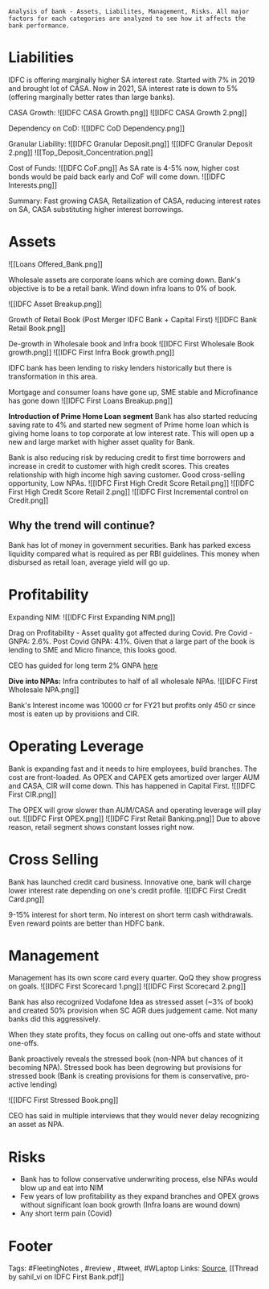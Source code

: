 `Analysis of bank - Assets, Liabilites, Management, Risks. All major factors for each categories are analyzed to see how it affects the bank performance.`

# Liabilities
IDFC is offering marginally higher SA interest rate. Started with 7% in 2019 and brought lot of CASA. Now in 2021, SA interest rate is down to 5% (offering marginally better rates than large banks).

CASA Growth:
![[IDFC CASA Growth.png]]
![[IDFC CASA Growth 2.png]]

Dependency on CoD:
![[IDFC CoD Dependency.png]]

Granular Liability:
![[IDFC Granular Deposit.png]]
![[IDFC Granular Deposit 2.png]]
![[Top_Deposit_Concentration.png]]

Cost of Funds:
![[IDFC CoF.png]]
As SA rate is 4-5% now, higher cost bonds would be paid back early and CoF will come down.
![[IDFC Interests.png]]

Summary: Fast growing CASA, Retailization of CASA, reducing interest rates on SA, CASA substituting higher interest borrowings.


# Assets
![[Loans Offered_Bank.png]]

Wholesale assets are corporate loans which are coming down. Bank's objective is to be a retail bank. Wind down infra loans to 0% of book.

![[IDFC Asset Breakup.png]]

Growth of Retail Book (Post Merger IDFC Bank + Capital First)
![[IDFC Bank Retail Book.png]]

De-growth in Wholesale book and Infra book
![[IDFC First Wholesale Book growth.png]]
![[IDFC First Infra Book growth.png]]

IDFC bank has been lending to risky lenders historically but there is transformation in this area.

Mortgage and consumer loans have gone up, SME stable and Microfinance has gone down
![[IDFC First Loans Breakup.png]]

**Introduction of Prime Home Loan segment**
Bank has also started reducing saving rate to 4% and started new segment of Prime home loan which is giving home loans to top corporate at low interest rate. This will open up a new and large market with higher asset quality for Bank.

Bank is also reducing risk by reducing credit to first time borrowers and increase in credit to customer with high credit scores. This creates relationship with high income high saving customer. Good cross-selling opportunity, Low NPAs.
![[IDFC First High Credit Score Retail.png]]
![[IDFC First High Credit Score Retail 2.png]]
![[IDFC First Incremental control on Credit.png]]

## Why the trend will continue?
Bank has lot of money in government securities. Bank has parked excess liquidity compared what is required as per RBI guidelines. This money when disbursed as retail loan, average yield will go up. 

# Profitability
Expanding NIM:
![[IDFC First Expanding NIM.png]]

Drag on Profitability - Asset quality got affected during Covid. Pre Covid - GNPA: 2.6%. Post Covid GNPA: 4.1%. Given that a large part of the book is lending to SME and Micro finance, this looks good.

CEO has guided for long term 2% GNPA [here](https://www.financialexpress.com/industry/banking-finance/we-are-heading-towards-gross-npas-of-2-on-a-sustainable-basis-v-vaidyanathan-md-ceo-idfc-first-bank/2250255/)

**Dive into NPAs:** Infra contributes to half of all wholesale NPAs.
![[IDFC First Wholesale NPA.png]]

Bank's Interest income was 10000 cr for FY21 but profits only 450 cr since most is eaten up by provisions and CIR.

# Operating Leverage
Bank is expanding fast and it needs to hire employees, build branches. The cost are front-loaded. As OPEX and CAPEX gets amortized over larger AUM and CASA, CIR will come down. This has happened in Capital First.
![[IDFC First CIR.png]]

The OPEX will grow slower than AUM/CASA and operating leverage will play out.
![[IDFC First OPEX.png]]
![[IDFC First Retail Banking.png]]
Due to above reason, retail segment shows constant losses right now.

# Cross Selling
Bank has launched credit card business. Innovative one, bank will charge lower interest rate depending on one's credit profile.
![[IDFC First Credit Card.png]]

9-15% interest for short term. No interest on short term cash withdrawals. Even reward points are better than HDFC bank.

# Management
Management has its own score card every quarter. QoQ they show progress on goals.
![[IDFC First Scorecard 1.png]]
![[IDFC First Scorecard 2.png]]

Bank has also recognized Vodafone Idea as stressed asset (~3% of book) and created 50% provision when SC AGR dues judgement came. Not many banks did this aggressively.

When they state profits, they focus on calling out one-offs and state without one-offs. 

Bank proactively reveals the stressed book (non-NPA but chances of it becoming NPA). Stressed book has been degrowing but provisions for stressed book (Bank is creating provisions for them is conservative, pro-active lending)

![[IDFC First Stressed Book.png]]

CEO has said in multiple interviews that they would never delay recognizing an asset as NPA. 

# Risks
- Bank has to follow conservative underwriting process, else NPAs would blow up and eat into NIM
- Few years of low profitability as they expand branches and OPEX grows without significant loan book growth (Infra loans are wound down)
- Any short term pain (Covid)

# Footer
Tags: #FleetingNotes , #review , #tweet, #WLaptop
Links:
[Source](https://twitter.com/sahil\_vi/status/1398856558180634628?s=20), [[Thread by sahil_vi on IDFC First Bank.pdf]]

